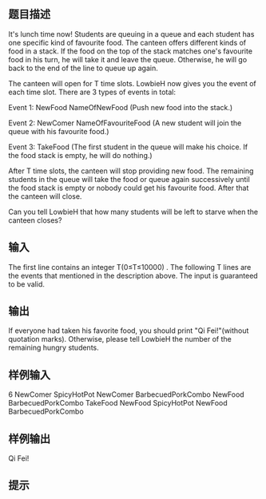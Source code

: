 ## 题目描述
It's lunch time now! Students are queuing in a queue and each student has one specific kind of favourite food. The canteen offers different kinds of food in a stack. If the food on the top of the stack matches one's favourite food in his turn, he will take it and leave the queue. Otherwise, he will go back to the end of the line to queue up again.

The canteen will open for T
time slots. LowbieH now gives you the event of each time slot. There are 3 types of events in total:

Event 1: NewFood NameOfNewFood (Push new food into the stack.)

Event 2: NewComer NameOfFavouriteFood (A new student will join the queue with his favourite food.)

Event 3: TakeFood (The first student in the queue will make his choice. If the food stack is empty, he will do nothing.)

After T
time slots, the canteen will stop providing new food. The remaining students in the queue will take the food or queue again successively until the food stack is empty or nobody could get his favourite food. After that the canteen will close.

Can you tell LowbieH that how many students will be left to starve when the canteen closes?

## 输入
The first line contains an integer T(0≤T≤10000)
. The following T
lines are the events that mentioned in the description above. The input is guaranteed to be valid.

## 输出
If everyone had taken his favorite food, you should print "Qi Fei!"(without quotation marks). Otherwise, please tell LowbieH the number of the remaining hungry students.

## 样例输入
6
NewComer SpicyHotPot
NewComer BarbecuedPorkCombo
NewFood BarbecuedPorkCombo
TakeFood
NewFood SpicyHotPot
NewFood BarbecuedPorkCombo
## 样例输出
Qi Fei!
## 提示
